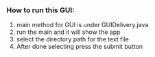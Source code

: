 ### How to run this GUI:

1) main method for GUI is under GUIDelivery.java
2) run the main and it will show the app
3) select the directory path for the text file
4) After done selecting press the submit button 
